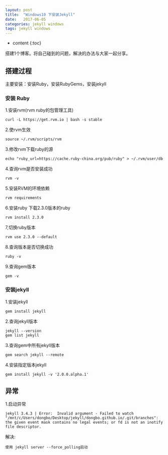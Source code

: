 ```yaml
---
layout: post
title:  "Windows10 下安装Jekyll"
date:   2017-06-05
categories: jekyll windows
tags: jekyll windows
---
```


* content
{:toc}

搭建1个博客。将自己碰到的问题，解决的办法与大家一起分享。










## 搭建过程

主要安装：安装Ruby，安装RubyGems，安装jekyll

### 安装 Ruby

1.安装rvm(rvm ruby的包管理工具)

    curl -L https://get.rvm.io | bash -s stable

2.使rvm生效

    source ~/.rvm/scripts/rvm

3.修改rvm下载ruby的源

    echo "ruby_url=https://cache.ruby-china.org/pub/ruby" > ~/.rvm/user/db

4.查询rvm是否安装成功

    rvm -v

5.安装RVM的环境依赖

    rvm requirements

6.安装ruby 下载2.3.0版本的ruby

    rvm install 2.3.0

7,切换ruby版本

    rvm use 2.3.0 --default

8.查询版本是否切换成功

    ruby -v

9.查询gem版本

    gem -v


### 安装jekyll

1.安装jekyll

	gem install jekyll

2.查询jekyll版本

	jekyll --version
	gem list jekyll

3.查询gem中所有jekyll版本

	gem search jekyll --remote

4.安装指定版本jekyll

	gem install jekyll -v '2.0.0.alpha.1'


## 异常

1.启动异常

	jekyll 3.4.3 | Error:  Invalid argument - Failed to watch "/mnt/c/Users/dongbo/Desktop/jekyll/dongbo.github.io/.git/branches": the given event mask contains no legal events; or fd is not an inotify file descriptor.

解决:

	使用 jekyll server --force_polling启动